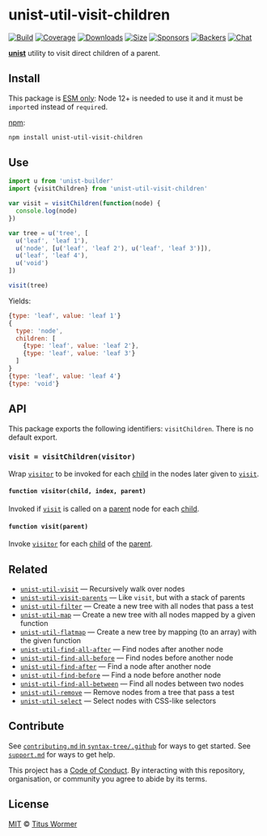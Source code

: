 # unist-util-visit-children

[![Build][build-badge]][build]
[![Coverage][coverage-badge]][coverage]
[![Downloads][downloads-badge]][downloads]
[![Size][size-badge]][size]
[![Sponsors][sponsors-badge]][collective]
[![Backers][backers-badge]][collective]
[![Chat][chat-badge]][chat]

[**unist**][unist] utility to visit direct children of a parent.

## Install

This package is [ESM only](https://gist.github.com/sindresorhus/a39789f98801d908bbc7ff3ecc99d99c):
Node 12+ is needed to use it and it must be `import`ed instead of `require`d.

[npm][]:

```sh
npm install unist-util-visit-children
```

## Use

```js
import u from 'unist-builder'
import {visitChildren} from 'unist-util-visit-children'

var visit = visitChildren(function(node) {
  console.log(node)
})

var tree = u('tree', [
  u('leaf', 'leaf 1'),
  u('node', [u('leaf', 'leaf 2'), u('leaf', 'leaf 3')]),
  u('leaf', 'leaf 4'),
  u('void')
])

visit(tree)
```

Yields:

```js
{type: 'leaf', value: 'leaf 1'}
{
  type: 'node',
  children: [
    {type: 'leaf', value: 'leaf 2'},
    {type: 'leaf', value: 'leaf 3'}
  ]
}
{type: 'leaf', value: 'leaf 4'}
{type: 'void'}
```

## API

This package exports the following identifiers: `visitChildren`.
There is no default export.

### `visit = visitChildren(visitor)`

Wrap [`visitor`][visitor] to be invoked for each [child][] in the nodes later
given to [`visit`][visit].

#### `function visitor(child, index, parent)`

Invoked if [`visit`][visit] is called on a [parent][] node for each [child][].

#### `function visit(parent)`

Invoke [`visitor`][visitor] for each [child][] of the [parent][].

## Related

*   [`unist-util-visit`](https://github.com/syntax-tree/unist-util-visit)
    — Recursively walk over nodes
*   [`unist-util-visit-parents`](https://github.com/syntax-tree/unist-util-visit-parents)
    — Like `visit`, but with a stack of parents
*   [`unist-util-filter`](https://github.com/syntax-tree/unist-util-filter)
    — Create a new tree with all nodes that pass a test
*   [`unist-util-map`](https://github.com/syntax-tree/unist-util-map)
    — Create a new tree with all nodes mapped by a given function
*   [`unist-util-flatmap`](https://gitlab.com/staltz/unist-util-flatmap)
    — Create a new tree by mapping (to an array) with the given function
*   [`unist-util-find-all-after`](https://github.com/syntax-tree/unist-util-find-all-after)
    — Find nodes after another node
*   [`unist-util-find-all-before`](https://github.com/syntax-tree/unist-util-find-all-before)
    — Find nodes before another node
*   [`unist-util-find-after`](https://github.com/syntax-tree/unist-util-find-after)
    — Find a node after another node
*   [`unist-util-find-before`](https://github.com/syntax-tree/unist-util-find-before)
    — Find a node before another node
*   [`unist-util-find-all-between`](https://github.com/mrzmmr/unist-util-find-all-between)
    — Find all nodes between two nodes
*   [`unist-util-remove`](https://github.com/syntax-tree/unist-util-remove)
    — Remove nodes from a tree that pass a test
*   [`unist-util-select`](https://github.com/syntax-tree/unist-util-select)
    — Select nodes with CSS-like selectors

## Contribute

See [`contributing.md` in `syntax-tree/.github`][contributing] for ways to get
started.
See [`support.md`][support] for ways to get help.

This project has a [Code of Conduct][coc].
By interacting with this repository, organisation, or community you agree to
abide by its terms.

## License

[MIT][license] © [Titus Wormer][author]

<!-- Definition -->

[build-badge]: https://github.com/syntax-tree/unist-util-visit-children/workflows/main/badge.svg

[build]: https://github.com/syntax-tree/unist-util-visit-children/actions

[coverage-badge]: https://img.shields.io/codecov/c/github/syntax-tree/unist-util-visit-children.svg

[coverage]: https://codecov.io/github/syntax-tree/unist-util-visit-children

[downloads-badge]: https://img.shields.io/npm/dm/unist-util-visit-children.svg

[downloads]: https://www.npmjs.com/package/unist-util-visit-children

[size-badge]: https://img.shields.io/bundlephobia/minzip/unist-util-visit-children.svg

[size]: https://bundlephobia.com/result?p=unist-util-visit-children

[sponsors-badge]: https://opencollective.com/unified/sponsors/badge.svg

[backers-badge]: https://opencollective.com/unified/backers/badge.svg

[collective]: https://opencollective.com/unified

[chat-badge]: https://img.shields.io/badge/chat-discussions-success.svg

[chat]: https://github.com/syntax-tree/unist/discussions

[npm]: https://docs.npmjs.com/cli/install

[license]: license

[author]: https://wooorm.com

[unist]: https://github.com/syntax-tree/unist

[parent]: https://github.com/syntax-tree/unist#parent-1

[child]: https://github.com/syntax-tree/unist#child

[visit]: #function-visitparent

[visitor]: #function-visitorchild-index-parent

[contributing]: https://github.com/syntax-tree/.github/blob/HEAD/contributing.md

[support]: https://github.com/syntax-tree/.github/blob/HEAD/support.md

[coc]: https://github.com/syntax-tree/.github/blob/HEAD/code-of-conduct.md
